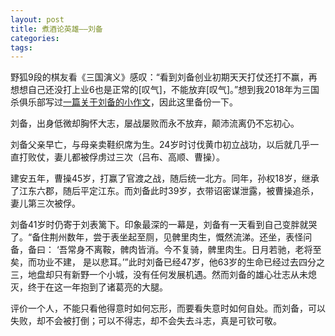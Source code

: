 ```yaml
---
layout: post
title: 煮酒论英雄——刘备
categories: 
tags:
---
```

野狐9段的棋友看《三国演义》感叹：“看到刘备创业初期天天打仗还打不赢，再想想自己还没打上业6也是正常的[叹气]，不能放弃[叹气]。”想到我2018年为三国杀俱乐部写过[一篇关于刘备的小作文](https://mp.weixin.qq.com/s/TfZoJ5vSiCvU_s3PoMx1JA)，因此这里备份一下。

刘备，出身低微却胸怀大志，屡战屡败而永不放弃，颠沛流离仍不忘初心。

刘备父亲早亡，与母亲卖鞋织席为生。24岁时讨伐黄巾初立战功，以后就几乎一直打败仗，妻儿都被俘虏过三次（吕布、高顺、曹操）。

建安五年，曹操45岁，打赢了官渡之战，随后统一北方。同年，孙权18岁，继承了江东六郡，随后平定江东。而刘备此时39岁，衣带诏密谋泄露，被曹操追杀，妻儿第三次被俘。

刘备41岁时仍寄于刘表篱下。印象最深的一幕是，刘备有一天看到自己变胖就哭了。“备住荆州数年，尝于表坐起至厕，见髀里肉生，慨然流涕。还坐，表怪问备，备曰： ‘吾常身不离鞍，髀肉皆消。今不复骑，髀里肉生。日月若驰，老将至矣，而功业不建， 是以悲耳。’”此时刘备已经47岁，他63岁的生命已经过去四分之三，地盘却只有新野一个小城，没有任何发展机遇。然而刘备的雄心壮志从未熄灭，终于在这一年抱到了诸葛亮的大腿。

评价一个人，不能只看他得意时如何忘形，而要看失意时如何自处。而刘备，可以失败，却不会被打倒；可以不得志，却不会失去斗志，真是可钦可敬。
